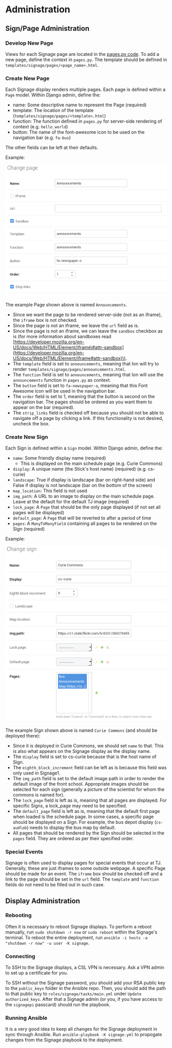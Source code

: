 # Administration

## Sign/Page Administration

### Develop New Page

Views for each Signage page are located in the [pages.py code](https://github.com/tjcsl/ion/blob/master/intranet/apps/signage/pages.py). To add a new page, define the context in `pages.py`. The template should be defined in `templates/signage/pages/<page_name>.html`.

### Create New Page

Each Signage display renders multiple pages. Each page is defined within a `Page` model. Within Django admin, define the:

* name: Some descriptive name to represent the Page \(required\)
* template: The location of the template \(`templates/signage/pages/<template>.html`\)
* function: The function defined in `pages.py` for server-side rendering of context \(e.g. `hello_world`\)
* button: The name of the font-awesome icon to be used on the navigation bar \(e.g. `fa-bus`\)

The other fields can be left at their defaults.

Example:

![Example Page](../../.gitbook/assets/signage2.png)

The example Page shown above is named `Announcements`.

* Since we want the page to be rendered server-side \(not as an iframe\), the `iframe` box is not checked. 
* Since the page is not an iframe, we leave the `url` field as is.
* Since the page is not an iframe, we can leave the `sandbox` checkbox as is \(for more information about sandboxes read [https://developer.mozilla.org/en-US/docs/Web/HTML/Element/iframe\#attr-sandbox](https://developer.mozilla.org/en-US/docs/Web/HTML/Element/iframe#attr-sandbox)\).
* The `template` field is set to `announcements`, meaning that Ion will try to render `templates/signage/pages/announcements.html`.  
* The `function` field is set to `announcements`, meaning that Ion will use the `announcements` function in `pages.py` as context.
* The `button` field is set to `fa-newspaper-o`, meaning that this Font Awesome icon will be used in the navigation bar.  
* The `order` field is set to 1, meaning that the button is second on the navigation bar.  The pages should be ordered as you want them to appear on the bar \(required\).
* The `strip_links` field is checked off because you should not be able to navigate off a page by clicking a link.  If this functionality is not desired, uncheck the box.

### Create New Sign

Each Sign is defined within a `Sign` model. Within Django admin, define the:

* `name`: Some friendly display name \(required\)
  * This is displayed on the main schedule page \(e.g. Curie Commons\)
* `display`: A unique name \(the Stick's host name\) \(required\) \(e.g. cs-curie\)
* `landscape`: True if display is landscape \(bar on right-hand side\) and False if display is not landscape \(bar on the bottom of the screen\)
* `map_location`: This field is not used
* `img_path`: A URL to an image to display on the main schedule page.  Leave at the default for the default TJ image \(required\)
* `lock_page`: A `Page` that should be the only page displayed \(if not set all pages will be displayed\)
* `default_page`: A `Page` that will be reverted to after a period of time
* `pages`: A `ManyToManyField` containing all pages to be rendered on the Sign \(required\)

Example:

![](../../.gitbook/assets/signage3.png)

The example Sign shown above is named `Curie Commons` \(and should be deployed there\):

* Since it is deployed in Curie Commons, we should set `name` to that.  This is also what appears on the Signage display as the display name.
* The `display` field is set to cs-curie because that is the host name of Sign.  
* The `eighth_block_increment` field can be left as is because this field was only used in Signage1.
* The `img_path` field is set to the default image path in order to render  the default image of the front school.  Appropriate images should be selected for each sign \(generally a picture of the scientist for whom the commons is named for\).
* The `lock_page` field is left as is, meaning that all pages are displayed.  For specific Signs, a lock\_page may need to be specified.
* The `default_page` field is left as is, meaning that the default first page when loaded is the schedule page.  In some cases, a specific page should be displayed on a Sign.  For example, the bus depot display \(`cs-audlob`\) needs to display the bus map by default.
* All pages that should be rendered by the Sign should be selected in the `pages` field.  They are ordered as per their specified order.

### Special Events

Signage is often used to display pages for special events that occur at TJ. Generally, these are just iframes to some outside webpage.  A specific Page should be made for an event.  The `iframe` box should be checked off and a link to the page should be set in the `url` field.  The `template` and `function` fields do not need to be filled out in such case.

## Display Administration

### Rebooting

Often it is necessary to reboot Signage displays. To perform a reboot manually, run `sudo shutdown -r now` or `sudo reboot` within the Signage's terminal. To reboot the entire deployment, run `ansible -i hosts -a "shutdown -r now" -u user -K signage`.

### Connecting

To SSH to the Signage displays, a CSL VPN is necessary. Ask a VPN admin to set up a certificate for you.

To SSH without the Signage password, you should add your RSA public key to the `public_keys` folder in the Ansible repo.  Then, you should add the path to that public key to `roles/signage/tasks/main.yml` under `Update authorized_keys`. After that a Signage admin (or you, if you have access to the `signagepi` passcard) should run the playbook.

### Running Ansible

It is a very good idea to keep all changes for the Signage deployment in sync through Ansible. Run `ansible-playbook -K signage.yml` to propogate changes from the Signage playbook to the deployment.

